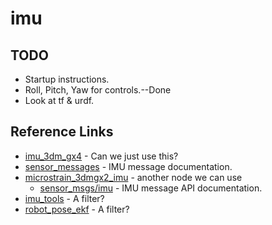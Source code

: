 # imu

## TODO
* Startup instructions.
* Roll, Pitch, Yaw for controls.--Done
* Look at tf & urdf.

## Reference Links
* [imu_3dm_gx4](http://wiki.ros.org/imu_3dm_gx4) - Can we just use this?
* [sensor_messages](http://wiki.ros.org/sensor_msgs) - IMU message documentation.
* [microstrain_3dmgx2_imu](https://wili.ros.org/microstrain_3dmgx2_imu) - another node we can use
    * [sensor_msgs/imu](http://docs.ros.org/api/sensor_msgs/html/msg/Imu.html) - IMU message API documentation.
* [imu_tools](http://wiki.ros.org/imu_tools?distro=indigo) - A filter?
* [robot_pose_ekf](http://wiki.ros.org/robot_pose_ekf) - A filter?

